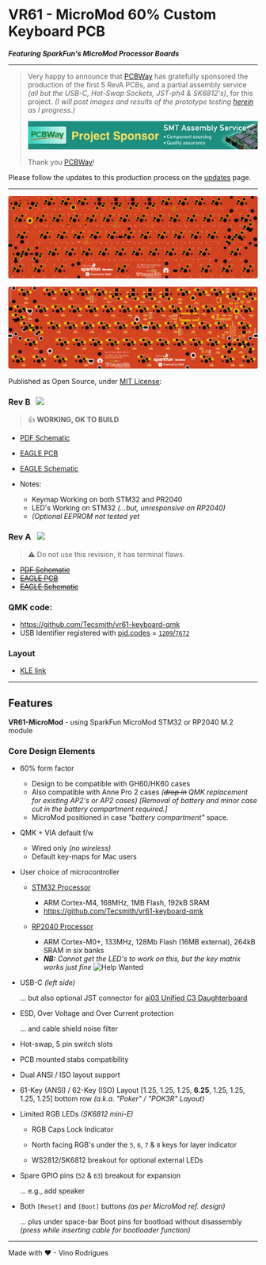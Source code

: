 # VR61 - MicroMod 60% Custom Keyboard PCB

***Featuring SparkFun's MicroMod Processor Boards***

---

> Very happy to announce that [PCBWay](https://pcbway.com) has gratefully sponsored the production of the first 5 RevA PCBs, and a partial assembly service *(all but the USB-C, Hot-Swap Sockets, JST-ph4 & SK6812's)*, for this project.  *(I will post images and results of the prototype testing [herein](docs/updates/readme.md) as I progress.)*
>
> [![Official Sponsor - PCBWay](docs/pcbway.jpg)](https://pcbway.com/)
>
> Thank you [PCBWay](https://pcbway.com/)!

Please follow the updates to this production process on the [updates](docs/updates/readme.md) page.

---

![PCB Top View](docs/vr61-pcb-top.png)

![PCB Bottom View](docs/vr61-pcb-btm.png)

Published as Open Source, under [MIT License](LICENSE.md):

### **Rev B** &nbsp; ![](https://img.shields.io/badge/OK-Works-green)

> &#128077; **WORKING, OK TO BUILD**

* [PDF Schematic](docs/vr61-revB.pdf)
* [EAGLE PCB](EAGLE/vr61/vr61-revB.brd)
* [EAGLE Schematic](EAGLE/vr61/vr61-revB.sch)

* Notes:
    - Keymap Working on both STM32 and PR2040
    - LED's Working on STM32 *(...but, unresponsive on RP2040)*
    - *(Optional EEPROM not tested yet*


### **Rev A** &nbsp; ![](https://img.shields.io/badge/!!-Fails-critical)

> &#9888; Do not use this revision, it has terminal flaws.

* ~~[PDF Schematic](docs/vr61-revA.pdf)~~
* ~~[EAGLE PCB](EAGLE/vr61/vr61-revA.brd)~~
* ~~[EAGLE Schematic](EAGLE/vr61/vr61-revA.sch)~~

### QMK code:

* https://github.com/Tecsmith/vr61-keyboard-qmk
* USB Identifier registered with [pid.codes](https://pid.codes/) = [`1209`/`7672`](https://pid.codes/1209/7672/)

### Layout

* [KLE link](http://www.keyboard-layout-editor.com/#/gists/c812c931186e45a5acbc3e217ef4f161)


*****

## Features

**VR61-MicroMod** - using SparkFun MicroMod STM32 or RP2040 M.2 module

### Core Design Elements

- 60% form factor
    - Design to be compatible with GH60/HK60 cases
    - Also compatible with Anne Pro 2 cases *(~~drop in~~ QMK replacement for existing AP2's or AP2 cases)* *[Removal of battery and minor case cut in the battery compartment required.]*
    - MicroMod positioned in case *"battery compartment"* space.

- QMK + VIA default f/w
    - Wired only *(no wireless)*
    - Default key-maps for Mac users

- User choice of microcontroller
    
    - [STM32 Processor](https://www.sparkfun.com/products/17713) 
        - ARM Cortex-M4, 168MHz, 1MB Flash, 192kB SRAM
        - https://github.com/Tecsmith/vr61-keyboard-qmk

    - [RP2040 Processor](https://www.sparkfun.com/products/17720) 
        - ARM Cortex-M0+, 133MHz, 128Mb Flash (16MB external), 264kB SRAM in six banks
        - ***NB:*** *Cannot get the LED's to work on this, but the key matrix works just fine* ![Help Wanted](https://img.shields.io/badge/HELP-WANTED-blueviolet)

- USB-C *(left side)*

    ... but also optional JST connector for [ai03 Unified C3 Daughterboard](https://github.com/ai03-2725/Unified-Daughterboard)

- ESD, Over Voltage and Over Current protection

    ... and cable shield noise filter

- Hot-swap, 5 pin switch slots

- PCB mounted stabs compatibility

- Dual ANSI / ISO layout support

- 61-Key (ANSI) / 62-Key (ISO) Layout [1.25, 1.25, 1.25, **6.25**, 1.25, 1.25, 1.25, 1.25] bottom row *(a.k.a. "Poker" / "POK3R" Layout)*

- Limited RGB LEDs *(SK6812 mini-E)*

    - RGB Caps Lock Indicator

    - North facing RGB's under the `5`, `6`, `7` & `8` keys for layer indicator

    - WS2812/SK6812 breakout for optional external LEDs

- Spare GPIO pins (`52` & `63`) breakout for expansion

   ... e.g., add speaker

- Both `[Reset]` and `[Boot]` buttons *(as per MicroMod ref. design)*

    ... plus under space-bar Boot pins for bootload without disassembly *(press while inserting cable for bootloader function)*

---
Made with &#9829; - Vino Rodrigues
